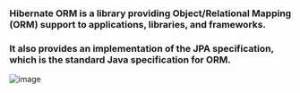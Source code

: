 ### Hibernate ORM is a library providing Object/Relational Mapping (ORM) support to applications, libraries, and frameworks.
### It also provides an implementation of the JPA specification, which is the standard Java specification for ORM.
![image](https://user-images.githubusercontent.com/78149480/156436332-7d5f9bb1-1fe3-453e-912f-4f70148aa027.png)
